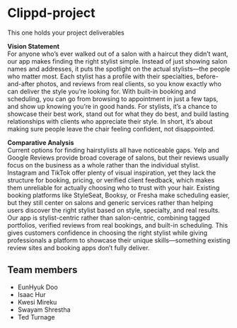 # Clippd-project
This one holds your project deliverables

**Vision Statement**\
For anyone who’s ever walked out of a salon with a haircut they didn’t want, our app makes finding the right stylist simple. Instead of just showing salon names and addresses, it puts the spotlight on the actual stylists—the people who matter most. Each stylist has a profile with their specialties, before-and-after photos, and reviews from real clients, so you know exactly who can deliver the style you’re looking for. With built-in booking and scheduling, you can go from browsing to appointment in just a few taps, and show up knowing you’re in good hands. For stylists, it’s a chance to showcase their best work, stand out for what they do best, and build lasting relationships with clients who appreciate their style. In short, it’s about making sure people leave the chair feeling confident, not disappointed.

**Comparative Analysis**\
Current options for finding hairstylists all have noticeable gaps. Yelp and Google Reviews provide broad coverage of salons, but their reviews usually focus on the business as a whole rather than the individual stylist. Instagram and TikTok offer plenty of visual inspiration, yet they lack the structure for booking, pricing, or verified client feedback, which makes them unreliable for actually choosing who to trust with your hair. Existing booking platforms like StyleSeat, Booksy, or Fresha make scheduling easier, but they still center on salons and generic services rather than helping users discover the right stylist based on style, specialty, and real results.
Our app is stylist-centric rather than salon-centric, combining tagged portfolios, verified reviews from real bookings, and built-in scheduling. This gives customers confidence in choosing the right stylist while giving professionals a platform to showcase their unique skills—something existing review sites and booking apps don’t fully deliver.

## Team members
* EunHyuk Doo
* Isaac Hur
* Kwesi Mireku
* Swayam Shrestha
* Ted Turnage

